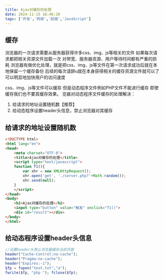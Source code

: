 ```yaml
---
title: Ajax对缓存的处理
date: 2024-11-15 16:46:20
tags: ['开发','网络','前端','JavaScript']
---
```


## 缓存
浏览器的一次请求需要从服务器获得许多css、img、js等相关的文件
如果每次请求都把相关资源文件加载一次
对带宽、服务器资源、用户等待时间都有严重的损耗
浏览器有做优化处理，就是把css、img、js等文件在第一次请求成功后就在本地保留一个缓存备份
后续的每次请辞u就在本身获得相关的缓存资源文件就可以了
可以明显地加快用户的访问速度

css、img、js等文件可以缓存
但是动态程序文件例如PHP文件不能进行缓存
即使缓存我们也不要其缓存效果。
览器对动态程序文件缓存的处理解决：

1. 给请求的地址设置随机数【推荐】
2. 给动态程序设置header头信息，禁止浏览器对其缓存

## 给请求的地址设置随机数
```html
<!DOCTYPE html> 
<html lang="en"> 
<head>     
    <meta charset="UTF-8">     
    <title>Ajax对缓存的处理</title>     
    <script type="text/javascript">         
    function f1(){        
        var xhr = new XMLHttpRequest();      
        xhr.open('get', './server.php?'+Math.random());             
        xhr.send(null);         
    }     
    </script> 
</head> 
<body>     
    <h2>Ajax对缓存的处理</h2>     
    <input type="button" value="触发" onclick="f1()">     
    <div id="result"></div> 
</body> 
</html>
```

## 给动态程序设置header头信息
```php
//设置header头禁止浏览器缓存当前页面 
header("Cache-Control:no-cache"); 
header("Pragma:no-cache"); 
header("Expires:-1"); 
$fp = fopen("test.txt","a"); 
fwrite($fp, "php "); fclose($fp);
```